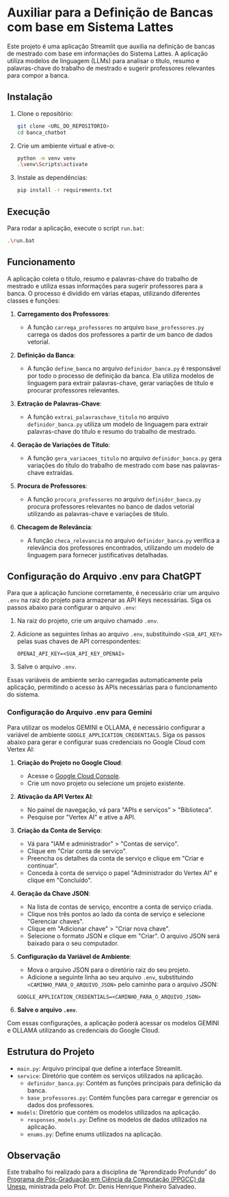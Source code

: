 # Auxiliar para a Definição de Bancas com base em Sistema Lattes

Este projeto é uma aplicação Streamlit que auxilia na definição de bancas de mestrado com base em informações do Sistema Lattes. A aplicação utiliza modelos de linguagem (LLMs) para analisar o título, resumo e palavras-chave do trabalho de mestrado e sugerir professores relevantes para compor a banca.

## Instalação

1. Clone o repositório:
    ```bash
    git clone <URL_DO_REPOSITORIO>
    cd banca_chatbot
    ```

2. Crie um ambiente virtual e ative-o:
    ```bash
    python -m venv venv
    .\venv\Scripts\activate
    ```

3. Instale as dependências:
    ```bash
    pip install -r requirements.txt
    ```

## Execução

Para rodar a aplicação, execute o script `run.bat`:
```bash
.\run.bat
```

## Funcionamento

A aplicação coleta o título, resumo e palavras-chave do trabalho de mestrado e utiliza essas informações para sugerir professores para a banca. O processo é dividido em várias etapas, utilizando diferentes classes e funções:

1. **Carregamento dos Professores**:
    - A função `carrega_professores` no arquivo `base_professores.py` carrega os dados dos professores a partir de um banco de dados vetorial.

2. **Definição da Banca**:
    - A função `define_banca` no arquivo `definidor_banca.py` é responsável por todo o processo de definição da banca. Ela utiliza modelos de linguagem para extrair palavras-chave, gerar variações de título e procurar professores relevantes.

3. **Extração de Palavras-Chave**:
    - A função `extrai_palavraschave_titulo` no arquivo `definidor_banca.py` utiliza um modelo de linguagem para extrair palavras-chave do título e resumo do trabalho de mestrado.

4. **Geração de Variações de Título**:
    - A função `gera_variacoes_titulo` no arquivo `definidor_banca.py` gera variações do título do trabalho de mestrado com base nas palavras-chave extraídas.

5. **Procura de Professores**:
    - A função `procura_professores` no arquivo `definidor_banca.py` procura professores relevantes no banco de dados vetorial utilizando as palavras-chave e variações de título.

6. **Checagem de Relevância**:
    - A função `checa_relevancia` no arquivo `definidor_banca.py` verifica a relevância dos professores encontrados, utilizando um modelo de linguagem para fornecer justificativas detalhadas.

## Configuração do Arquivo .env para ChatGPT

Para que a aplicação funcione corretamente, é necessário criar um arquivo `.env` na raiz do projeto para armazenar as API Keys necessárias. Siga os passos abaixo para configurar o arquivo `.env`:

1. Na raiz do projeto, crie um arquivo chamado `.env`.

2. Adicione as seguintes linhas ao arquivo `.env`, substituindo `<SUA_API_KEY>` pelas suas chaves de API correspondentes:
    ```plaintext
    OPENAI_API_KEY=<SUA_API_KEY_OPENAI>
    ```

3. Salve o arquivo `.env`.

Essas variáveis de ambiente serão carregadas automaticamente pela aplicação, permitindo o acesso às APIs necessárias para o funcionamento do sistema.

### Configuração do Arquivo .env para Gemini

Para utilizar os modelos GEMINI e OLLAMA, é necessário configurar a variável de ambiente `GOOGLE_APPLICATION_CREDENTIALS`. Siga os passos abaixo para gerar e configurar suas credenciais no Google Cloud com Vertex AI:

1. **Criação do Projeto no Google Cloud**:
    - Acesse o [Google Cloud Console](https://console.cloud.google.com/).
    - Crie um novo projeto ou selecione um projeto existente.

2. **Ativação da API Vertex AI**:
    - No painel de navegação, vá para "APIs e serviços" > "Biblioteca".
    - Pesquise por "Vertex AI" e ative a API.

3. **Criação da Conta de Serviço**:
    - Vá para "IAM e administrador" > "Contas de serviço".
    - Clique em "Criar conta de serviço".
    - Preencha os detalhes da conta de serviço e clique em "Criar e continuar".
    - Conceda à conta de serviço o papel "Administrador do Vertex AI" e clique em "Concluído".

4. **Geração da Chave JSON**:
    - Na lista de contas de serviço, encontre a conta de serviço criada.
    - Clique nos três pontos ao lado da conta de serviço e selecione "Gerenciar chaves".
    - Clique em "Adicionar chave" > "Criar nova chave".
    - Selecione o formato JSON e clique em "Criar". O arquivo JSON será baixado para o seu computador.

5. **Configuração da Variável de Ambiente**:
    - Mova o arquivo JSON para o diretório raiz do seu projeto.
    - Adicione a seguinte linha ao seu arquivo `.env`, substituindo `<CAMINHO_PARA_O_ARQUIVO_JSON>` pelo caminho para o arquivo JSON:
    ```plaintext
    GOOGLE_APPLICATION_CREDENTIALS=<CAMINHO_PARA_O_ARQUIVO_JSON>
    ```

6. **Salve o arquivo `.env`**.

Com essas configurações, a aplicação poderá acessar os modelos GEMINI e OLLAMA utilizando as credenciais do Google Cloud.


## Estrutura do Projeto

- `main.py`: Arquivo principal que define a interface Streamlit.
- `service`: Diretório que contém os serviços utilizados na aplicação.
    - `definidor_banca.py`: Contém as funções principais para definição da banca.
    - `base_professores.py`: Contém funções para carregar e gerenciar os dados dos professores.
- `models`: Diretório que contém os modelos utilizados na aplicação.
    - `responses_models.py`: Define os modelos de dados utilizados na aplicação.
    - `enums.py`: Define enums utilizados na aplicação.


## Observação

Este trabalho foi realizado para a disciplina de “Aprendizado Profundo” do [Programa de Pós-Graduação em Ciência da Computação (PPGCC) da Unesp](https://www.ibilce.unesp.br/#!/pos-graduacao/programas-de-pos-graduacao/ciencia-da-computacao/apresentacao/), ministrada pelo Prof. Dr. Denis Henrique Pinheiro Salvadeo.